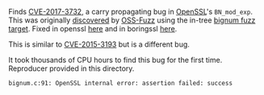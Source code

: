 Finds
[CVE-2017-3732](https://www.openssl.org/news/secadv/20170126.txt),
a carry propagating bug in [OpenSSL](https://www.openssl.org/)'s `BN_mod_exp`.
This was originally
[discovered](https://bugs.chromium.org/p/oss-fuzz/issues/detail?id=407)
by [OSS-Fuzz](https://github.com/google/oss-fuzz)
using the in-tree
[bignum fuzz target](https://github.com/openssl/openssl/blob/OpenSSL_1_1_0-stable/fuzz/bignum.c).
Fixed in openssl
[here](https://github.com/openssl/openssl/commit/3f4bcf5bb664b47ed369a70b99fac4e0ad141bb3)
and in boringssl
[here](https://github.com/google/boringssl/commit/d103616db14ca9587f074efaf9f09a48b8ca80cb).

This is similar to
[CVE-2015-3193](https://blog.fuzzing-project.org/31-Fuzzing-Math-miscalculations-in-OpenSSLs-BN_mod_exp-CVE-2015-3193.html)
but is a different bug.

It took thousands of CPU hours to find this bug for the first time.
Reproducer provided in this directory.

```
bignum.c:91: OpenSSL internal error: assertion failed: success
```
